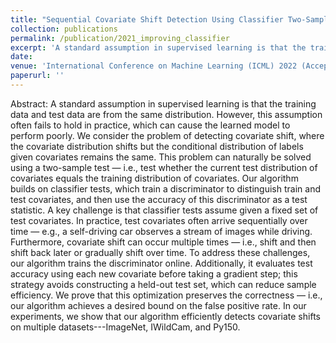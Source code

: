 ```yaml
---
title: "Sequential Covariate Shift Detection Using Classifier Two-Sample Tests"
collection: publications
permalink: /publication/2021_improving_classifier
excerpt: 'A standard assumption in supervised learning is that the training data and test data are from the same distribution. However, this assumption often fails to hold in practice, which can cause the learned model to perform poorly. We consider the problem of detecting covariate shift, where the covariate distribution shifts but the conditional distribution of labels given covariates remains the same.'
date: 
venue: 'International Conference on Machine Learning (ICML) 2022 (Accepted)'
paperurl: ''
---
```


Abstract: A standard assumption in supervised learning is that the training data and test data are from the same distribution. However, this assumption often fails to hold in practice, which can cause the learned model to perform poorly. We consider the problem of detecting covariate shift, where the covariate distribution shifts but the conditional distribution of labels given covariates remains the same. This problem can naturally be solved using a two-sample test — i.e., test whether the current test distribution of covariates equals the training distribution of covariates. Our algorithm builds on classifier tests, which train a discriminator to distinguish train and test covariates, and then use the accuracy of this discriminator as a test statistic. A key challenge is that classifier tests assume given a fixed set of test covariates. In practice, test covariates often arrive sequentially over time — e.g., a self-driving car observes a stream of images while driving. Furthermore, covariate shift can occur multiple times — i.e., shift and then shift back later or gradually shift over time. To address these challenges, our algorithm trains the discriminator online. Additionally, it evaluates test accuracy using each new covariate before taking a gradient step; this strategy avoids constructing a held-out test set, which can reduce sample efficiency. We prove that this optimization preserves the correctness — i.e., our algorithm achieves a desired bound on the false positive rate. In our experiments, we show that our algorithm efficiently detects covariate shifts on multiple datasets---ImageNet, IWildCam, and Py150.
